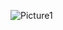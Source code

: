 ![Picture1](https://user-images.githubusercontent.com/104052797/227734220-c880c683-a61d-41d7-8595-017d1feae370.jpg)
